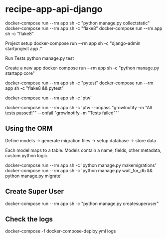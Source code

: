 # recipe-app-api-django

docker-compose run --rm app sh -c "python manage.py collectstatic"
docker-compose run --rm app sh -c "flake8"
docker-compose run --rm app sh -c "flake8"


Project setup 
docker-compose run --rm app sh -c "django-admin startproject app ."


Run Tests
python manage.py test

Create a new app
docker-compose run --rm app sh -c "python manage.py startapp core"


docker-compose run --rm app sh -c "pytest"
docker-compose run --rm app sh -c "flake8 && pytest"


docker-compose run --rm app sh -c 'ptw'

docker-compose run --rm app sh -c 'ptw --onpass "growlnotify -m \"All tests passed!\"" --onfail "growlnotify -m \"Tests failed\""'


## Using the ORM

Define models -> generate migration files -> setup database -> store data

Each model maps to a table. Models contain a name, fields, other metadata, custom python logic.

docker-compose run --rm app sh -c 'python manage.py makemigrations'
docker-compose run --rm app sh -c 'python manage.py wait_for_db && python manage.py migrate'

## Create Super User
docker-compose run --rm app sh -c "python manage.py createsuperuser"

## Check the logs
docker-compose -f docker-compose-deploy.yml logs